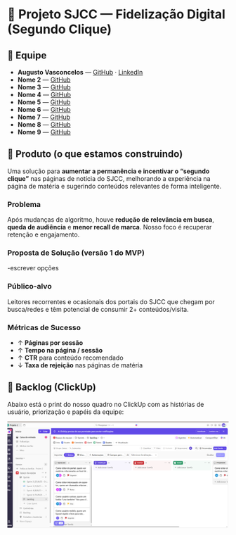 # 📌 Projeto SJCC — Fidelização Digital (Segundo Clique)

## 👥 Equipe
- **Augusto Vasconcelos** — [GitHub](https://github.com/gutovenancio) · [LinkedIn](#)
- **Nome 2** — [GitHub](#)
- **Nome 3** — [GitHub](#)
- **Nome 4** — [GitHub](#)
- **Nome 5** — [GitHub](#)
- **Nome 6** — [GitHub](#)
- **Nome 7** — [GitHub](#)
- **Nome 8** — [GitHub](#)
- **Nome 9** — [GitHub](#)

## 📰 Produto (o que estamos construindo)
Uma solução para **aumentar a permanência e incentivar o “segundo clique”** nas páginas de notícia do SJCC, melhorando a experiência na página de matéria e sugerindo conteúdos relevantes de forma inteligente.

### Problema
Após mudanças de algoritmo, houve **redução de relevância em busca**, **queda de audiência** e **menor recall de marca**. Nosso foco é recuperar retenção e engajamento.

### Proposta de Solução (versão 1 do MVP)
-escrever opções

### Público-alvo
Leitores recorrentes e ocasionais dos portais do SJCC que chegam por busca/redes e têm potencial de consumir 2+ conteúdos/visita.

### Métricas de Sucesso
- ↑ **Páginas por sessão**  
- ↑ **Tempo na página / sessão**  
- ↑ **CTR** para conteúdo recomendado  
- ↓ **Taxa de rejeição** nas páginas de matéria

## 📌 Backlog (ClickUp)

Abaixo está o print do nosso quadro no ClickUp com as histórias de usuário, priorização e papéis da equipe:

![Backlog no ClickUp](./backlog-clickup.png)



